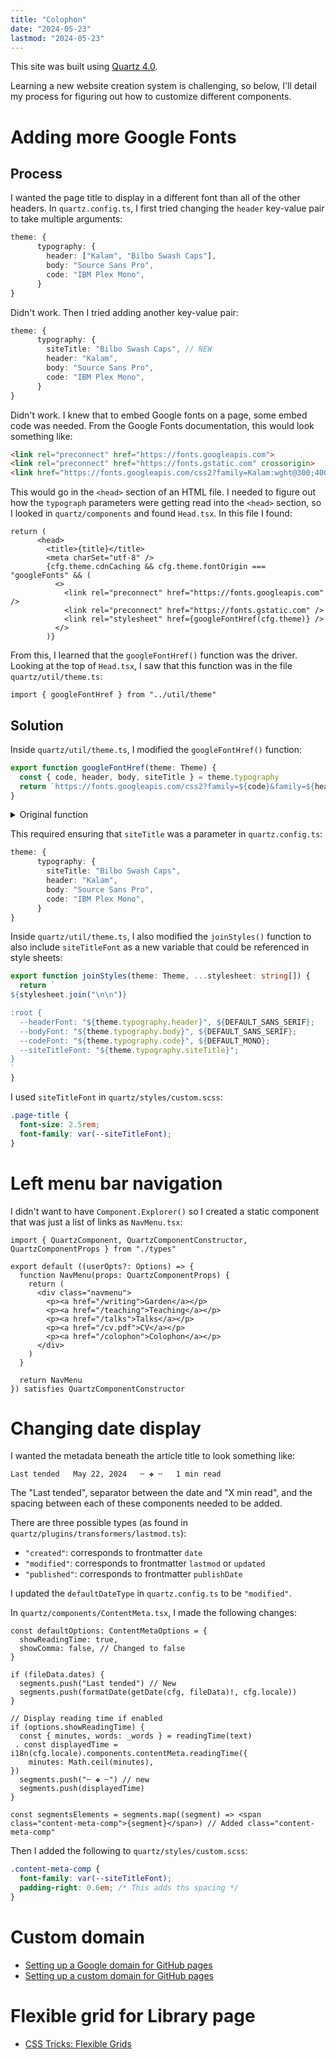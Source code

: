 ```yaml
---
title: "Colophon"
date: "2024-05-23"
lastmod: "2024-05-23"
---
```


This site was built using [Quartz 4.0](https://quartz.jzhao.xyz/).

Learning a new website creation system is challenging, so below, I'll detail my process for figuring out how to customize different components.

# Adding more Google Fonts

## Process

I wanted the page title to display in a different font than all of the other headers. In `quartz.config.ts`, I first tried changing the `header` key-value pair to take multiple arguments:

```ts
theme: {
      typography: {
        header: ["Kalam", "Bilbo Swash Caps"],
        body: "Source Sans Pro",
        code: "IBM Plex Mono",
      }
}
```

Didn't work. Then I tried adding another key-value pair:

```ts
theme: {
      typography: {
        siteTitle: "Bilbo Swash Caps", // NEW
        header: "Kalam",
        body: "Source Sans Pro",
        code: "IBM Plex Mono",
      }
}
```

Didn't work. I knew that to embed Google fonts on a page, some embed code was needed. From the Google Fonts documentation, this would look something like:

```html
<link rel="preconnect" href="https://fonts.googleapis.com">
<link rel="preconnect" href="https://fonts.gstatic.com" crossorigin>
<link href="https://fonts.googleapis.com/css2?family=Kalam:wght@300;400;700&display=swap" rel="stylesheet">
```

This would go in the `<head>` section of an HTML file. I needed to figure out how the `typograph` parameters were getting read into the `<head>` section, so I looked in `quartz/components` and found `Head.tsx`. In this file I found:

```tsx
return (
      <head>
        <title>{title}</title>
        <meta charSet="utf-8" />
        {cfg.theme.cdnCaching && cfg.theme.fontOrigin === "googleFonts" && (
          <>
            <link rel="preconnect" href="https://fonts.googleapis.com" />
            <link rel="preconnect" href="https://fonts.gstatic.com" />
            <link rel="stylesheet" href={googleFontHref(cfg.theme)} />
          </>
        )}
```

From this, I learned that the `googleFontHref()` function was the driver. Looking at the top of `Head.tsx`, I saw that this function was in the file `quartz/util/theme.ts`:

```tsx
import { googleFontHref } from "../util/theme"
```

## Solution

Inside  `quartz/util/theme.ts`, I modified the `googleFontHref()` function:

```ts
export function googleFontHref(theme: Theme) {
  const { code, header, body, siteTitle } = theme.typography
  return `https://fonts.googleapis.com/css2?family=${code}&family=${header}:wght@400;700&family=${body}:ital,wght@0,400;0,600;1,400;1,600&family=${siteTitle}&display=swap`
}
```

<details>
    <summary>Original function</summary>

```ts
export function googleFontHref(theme: Theme) {
  const { code, header, body } = theme.typography
  return `https://fonts.googleapis.com/css2?family=${code}&family=${header}:wght@400;700&family=${body}:ital,wght@0,400;0,600;1,400;1,600&display=swap`
}
```
</details>

This required ensuring that `siteTitle` was a parameter in `quartz.config.ts`:

```ts
theme: {
      typography: {
        siteTitle: "Bilbo Swash Caps",
        header: "Kalam",
        body: "Source Sans Pro",
        code: "IBM Plex Mono",
      }
}
```

Inside  `quartz/util/theme.ts`, I also modified the `joinStyles()` function to also include `siteTitleFont` as a new variable that could be referenced in style sheets:

```ts
export function joinStyles(theme: Theme, ...stylesheet: string[]) {
  return `
${stylesheet.join("\n\n")}

:root {
  --headerFont: "${theme.typography.header}", ${DEFAULT_SANS_SERIF};
  --bodyFont: "${theme.typography.body}", ${DEFAULT_SANS_SERIF};
  --codeFont: "${theme.typography.code}", ${DEFAULT_MONO};
  --siteTitleFont: "${theme.typography.siteTitle}";
}
`
}
```

I used `siteTitleFont` in `quartz/styles/custom.scss`:

```scss
.page-title {
  font-size: 2.5rem;
  font-family: var(--siteTitleFont);
}
```

# Left menu bar navigation

I didn't want to have `Component.Explorer()` so I created a static component that was just a list of links as `NavMenu.tsx`:

```tsx
import { QuartzComponent, QuartzComponentConstructor, QuartzComponentProps } from "./types"

export default ((userOpts?: Options) => {
  function NavMenu(props: QuartzComponentProps) {
    return (
      <div class="navmenu">
        <p><a href="/writing">Garden</a></p>
        <p><a href="/teaching">Teaching</a></p>
        <p><a href="/talks">Talks</a></p>
        <p><a href="/cv.pdf">CV</a></p>
        <p><a href="/colophon">Colophon</a></p>
      </div>
    )
  }
 
  return NavMenu
}) satisfies QuartzComponentConstructor
```

# Changing date display

I wanted the metadata beneath the article title to look something like:
```
Last tended   May 22, 2024   ╌ ❖ ╌   1 min read
```

The "Last tended", separator between the date and "X min read", and the spacing between each of these components needed to be added.

There are three possible types (as found in `quartz/plugins/transformers/lastmod.ts`):
- `"created"`: corresponds to frontmatter `date`
- `"modified"`: corresponds to frontmatter `lastmod` or `updated`
- `"published"`: corresponds to frontmatter `publishDate`

I updated the `defaultDateType` in `quartz.config.ts` to be `"modified"`.

In `quartz/components/ContentMeta.tsx`, I made the following changes:

```tsx
const defaultOptions: ContentMetaOptions = {
  showReadingTime: true,
  showComma: false, // Changed to false
}

if (fileData.dates) {
  segments.push("Last tended") // New
  segments.push(formatDate(getDate(cfg, fileData)!, cfg.locale))
}

// Display reading time if enabled
if (options.showReadingTime) {
  const { minutes, words: _words } = readingTime(text)
 . const displayedTime = i18n(cfg.locale).components.contentMeta.readingTime({
    minutes: Math.ceil(minutes),
})
  segments.push("╌ ❖ ╌") // new
  segments.push(displayedTime)
}

const segmentsElements = segments.map((segment) => <span class="content-meta-comp">{segment}</span>) // Added class="content-meta-comp"
```

Then I added the following to `quartz/styles/custom.scss`:

```scss
.content-meta-comp {
  font-family: var(--siteTitleFont);
  padding-right: 0.6em; /* This adds ths spacing */
}
```

# Custom domain

- [Setting up a Google domain for GitHub pages](https://dev.to/trentyang/how-to-setup-google-domain-for-github-pages-1p58)
- [Setting up a custom domain for GitHub pages](https://quartz.jzhao.xyz/hosting#custom-domain)

# Flexible grid for Library page

- [CSS Tricks: Flexible Grids](https://css-tricks.com/books/greatest-css-tricks/flexible-grids/)


